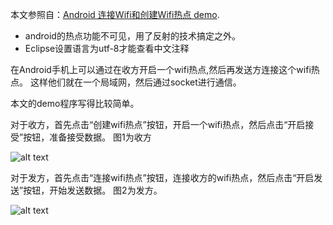 <p>本文参照自：<a href="http://blog.csdn.net/sasoritattoo/article/details/8285926" title="Android 连接Wifi和创建Wifi热点 demo ">Android 连接Wifi和创建Wifi热点 demo</a>.</p>

+ android的热点功能不可见，用了反射的技术搞定之外。  
+ Eclipse设置语言为utf-8才能查看中文注释 

在Android手机上可以通过在收方开启一个wifi热点,然后再发送方连接这个wifi热点。
这样他们就在一个局域网，然后通过socket进行通信。

本文的demo程序写得比较简单。

对于收方，首先点击“创建wifi热点”按钮，开启一个wifi热点，然后点击“开启接受”按钮，准备接受数据。
图1为收方

![alt text](http://img0.ph.126.net/GSNIwWnUJ97ARGhuDqZpBg==/1409345208490597254.png "图1")

 
对于发方，首先点击“连接wifi热点”按钮，连接收方的wifi热点，然后点击“开启发送”按钮，开始发送数据。
图2为发方。

![alt text](http://img1.ph.126.net/uWZa6gz4nQ1LrbsEs4xC-w==/4843902874313781565.png "图2")
 
